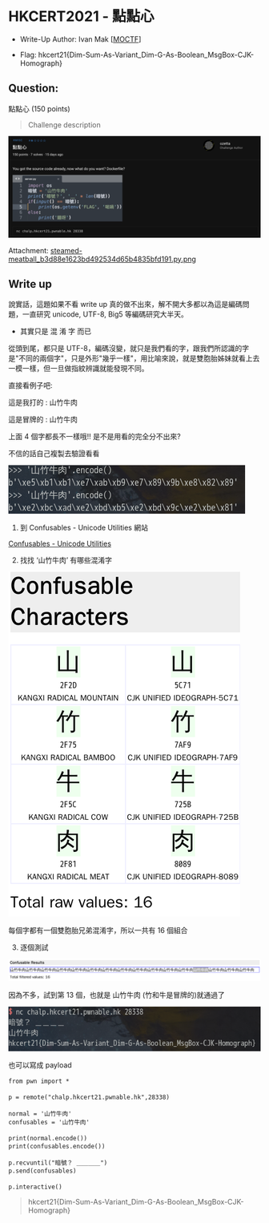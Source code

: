 # HKCERT2021 - 點點心
- Write-Up Author: Ivan Mak \[[MOCTF](https://hackmd.io/JH0dysBTSx6H1o1PZ7OqWg)\]

- Flag: hkcert21{Dim-Sum-As-Variant_Dim-G-As-Boolean_MsgBox-CJK-Homograph}

## **Question:**
點點心 (150 points)

>Challenge description

![img](./img/1.png)

Attachment: [steamed-meatball_b3d88e1623bd492534d65b4835bfd191.py.png](./steamed-meatball_b3d88e1623bd492534d65b4835bfd191.py.png)

## Write up

說實話，這題如果不看 write up 真的做不出來，解不開大多都以為這是編碼問題，一直研究 unicode, UTF-8, Big5 等編碼研究大半天。

- 其實只是 混 淆 字 而已

從頭到尾，都只是 UTF-8，編碼沒變，就只是我們看的字，跟我們所認識的字是"不同的兩個字"，只是外形"幾乎一樣"，用比喻來說，就是雙胞胎姊妹就看上去一模一樣，但一旦做指紋辨識就能發現不同。

直接看例子吧:

這是我打的 : 山竹牛肉

這是冒牌的 : ⼭⽵⽜⾁

上面 4 個字都長不一樣哦!! 是不是用看的完全分不出來?

不信的話自己複製去驗證看看

![img](./img/2.png)

1. 到 Confusables - Unicode Utilities 網站

[Confusables - Unicode Utilities](https://util.unicode.org/UnicodeJsps/confusables.jsp)

2. 找找 ‘山竹牛肉’ 有哪些混淆字

![img](./img/3.png)

每個字都有一個雙胞胎兄弟混淆字，所以一共有 16 個組合

3. 逐個測試

![img](./img/4.png)

因為不多，試到第 13 個，也就是 ⼭竹牛⾁ (竹和牛是冒牌的)就通過了

![img](./img/5.png)

也可以寫成 payload

```
from pwn import *

p = remote("chalp.hkcert21.pwnable.hk",28338)

normal = '山竹牛肉'
confusables = '⼭竹牛⾁'

print(normal.encode())
print(confusables.encode())

p.recvuntil("暗號？ ＿＿＿＿")
p.send(confusables)

p.interactive()

```

> hkcert21{Dim-Sum-As-Variant_Dim-G-As-Boolean_MsgBox-CJK-Homograph}
